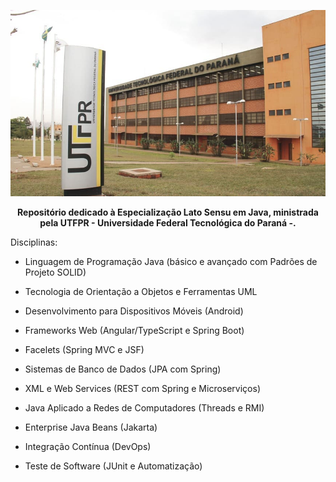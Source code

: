 <p align="center">
  <img src="./Capa.png" alt="Texto Alternativo">
</p>

<p align="center">
  <strong>Repositório dedicado à Especialização Lato Sensu em Java, ministrada pela UTFPR - Universidade Federal Tecnológica do Paraná -.</strong>
</p>




Disciplinas:

- Linguagem de Programação Java (básico e avançado com Padrões de Projeto SOLID)

- Tecnologia de Orientação a Objetos e Ferramentas UML

- Desenvolvimento para Dispositivos Móveis (Android)

- Frameworks Web (Angular/TypeScript e Spring Boot)

- Facelets (Spring MVC e JSF)

- Sistemas de Banco de Dados (JPA com Spring)

- XML e Web Services (REST com Spring e Microserviços)

- Java Aplicado a Redes de Computadores (Threads e RMI)

- Enterprise Java Beans (Jakarta)

- Integração Contínua (DevOps)
  
- Teste de Software (JUnit e Automatização)
